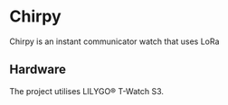 # Chirpy
Chirpy is an instant communicator watch that uses LoRa

## Hardware 
The project utilises LILYGO® T-Watch S3.
